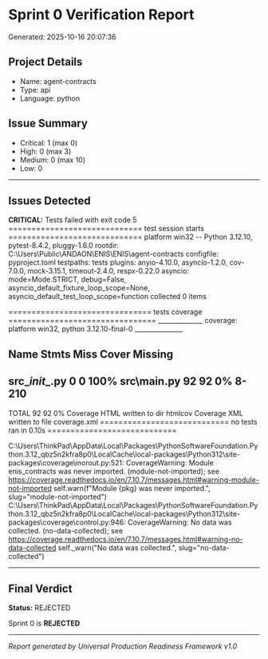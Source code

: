 # Sprint 0 Verification Report
Generated: 2025-10-16 20:07:36

## Project Details
- Name: agent-contracts
- Type: api
- Language: python

## Issue Summary
- Critical: 1 (max 0)
- High: 0 (max 3)
- Medium: 0 (max 10)
- Low: 0

---

## Issues Detected


**CRITICAL:** Tests failed with exit code 5
============================= test session starts =============================
platform win32 -- Python 3.12.10, pytest-8.4.2, pluggy-1.6.0
rootdir: C:\Users\Public\ANDAON\ENIS\ENIS\agent-contracts
configfile: pyproject.toml
testpaths: tests
plugins: anyio-4.10.0, asyncio-1.2.0, cov-7.0.0, mock-3.15.1, timeout-2.4.0, respx-0.22.0
asyncio: mode=Mode.STRICT, debug=False, asyncio_default_fixture_loop_scope=None, asyncio_default_test_loop_scope=function
collected 0 items

=============================== tests coverage ================================
______________ coverage: platform win32, python 3.12.10-final-0 _______________

Name              Stmts   Miss  Cover   Missing
-----------------------------------------------
src\__init__.py       0      0   100%
src\main.py          92     92     0%   8-210
-----------------------------------------------
TOTAL                92     92     0%
Coverage HTML written to dir htmlcov
Coverage XML written to file coverage.xml
============================ no tests ran in 0.10s ============================

C:\Users\ThinkPad\AppData\Local\Packages\PythonSoftwareFoundation.Python.3.12_qbz5n2kfra8p0\LocalCache\local-packages\Python312\site-packages\coverage\inorout.py:521: CoverageWarning: Module enis_contracts was never imported. (module-not-imported); see https://coverage.readthedocs.io/en/7.10.7/messages.html#warning-module-not-imported
  self.warn(f"Module {pkg} was never imported.", slug="module-not-imported")
C:\Users\ThinkPad\AppData\Local\Packages\PythonSoftwareFoundation.Python.3.12_qbz5n2kfra8p0\LocalCache\local-packages\Python312\site-packages\coverage\control.py:946: CoverageWarning: No data was collected. (no-data-collected); see https://coverage.readthedocs.io/en/7.10.7/messages.html#warning-no-data-collected
  self._warn("No data was collected.", slug="no-data-collected")



---

## Final Verdict

**Status:** REJECTED

Sprint 0 is **REJECTED**

---

*Report generated by Universal Production Readiness Framework v1.0*
